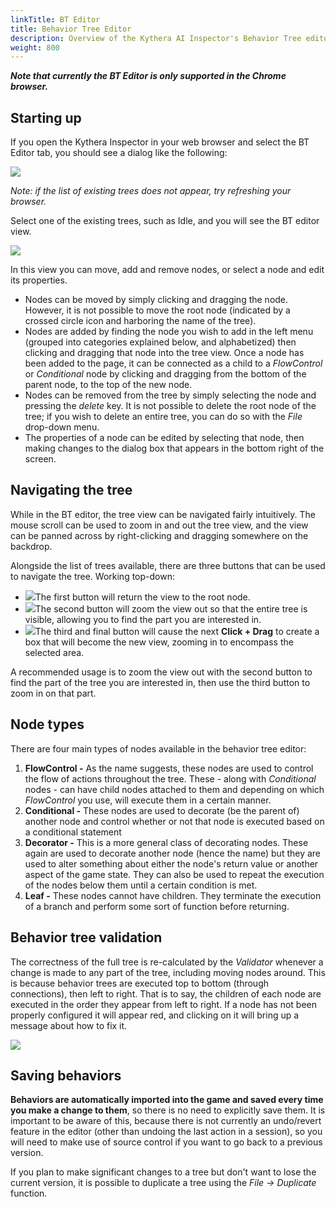 ```yaml
---
linkTitle: BT Editor
title: Behavior Tree Editor
description: Overview of the Kythera AI Inspector's Behavior Tree editor tool
weight: 800
---
```


_**Note that currently the BT Editor is only supported in the Chrome browser.**_

Starting up
-----------

If you open the Kythera Inspector in your web browser and select the BT Editor tab, you should see a dialog like the following:

![](/images/user-guide/gems/kythera-ai/bt-editor-choose-bt.png)

_Note: if the list of existing trees does not appear, try refreshing your browser._

  

Select one of the existing trees, such as Idle, and you will see the BT editor view. 

![](/images/user-guide/gems/kythera-ai/bt-editor-show-bt.png)

In this view you can move, add and remove nodes, or select a node and edit its properties.

*   Nodes can be moved by simply clicking and dragging the node. However, it is not possible to move the root node (indicated by a crossed circle icon and harboring the name of the tree).
*   Nodes are added by finding the node you wish to add in the left menu (grouped into categories explained below, and alphabetized) then clicking and dragging that node into the tree view. Once a node has been added to the page, it can be connected as a child to a _FlowControl_ or _Conditional_ node by clicking and dragging from the bottom of the parent node, to the top of the new node.
*   Nodes can be removed from the tree by simply selecting the node and pressing the _delete_ key. It is not possible to delete the root node of the tree; if you wish to delete an entire tree, you can do so with the _File_ drop-down menu.
*   The properties of a node can be edited by selecting that node, then making changes to the dialog box that appears in the bottom right of the screen.

Navigating the tree
-------------------

While in the BT editor, the tree view can be navigated fairly intuitively. The mouse scroll can be used to zoom in and out the tree view, and the view can be panned across by right-clicking and dragging somewhere on the backdrop.

Alongside the list of trees available, there are three buttons that can be used to navigate the tree. Working top-down:

*   ![](/images/user-guide/gems/kythera-ai/bt-editor-button-home.png)The first button will return the view to the root node.
*   ![](/images/user-guide/gems/kythera-ai/bt-editor-button-zoom.png)The second button will zoom the view out so that the entire tree is visible, allowing you to find the part you are interested in.
*   ![](/images/user-guide/gems/kythera-ai/bt-editor-button-view.png)The third and final button will cause the next **Click + Drag** to create a box that will become the new view, zooming in to encompass the selected area.

A recommended usage is to zoom the view out with the second button to find the part of the tree you are interested in, then use the third button to zoom in on that part.

Node types
----------

There are four main types of nodes available in the behavior tree editor:

1.  **FlowControl -** As the name suggests, these nodes are used to control the flow of actions throughout the tree. These - along with _Conditional_ nodes - can have child nodes attached to them and depending on which _FlowControl_ you use, will execute them in a certain manner.
2.  **Conditional -** These nodes are used to decorate (be the parent of) another node and control whether or not that node is executed based on a conditional statement
3.  **Decorator -** This is a more general class of decorating nodes. These again are used to decorate another node (hence the name) but they are used to alter something about either the node's return value or another aspect of the game state. They can also be used to repeat the execution of the nodes below them until a certain condition is met.
4.  **Leaf -** These nodes cannot have children. They terminate the execution of a branch and perform some sort of function before returning.


Behavior tree validation
------------------------

The correctness of the full tree is re-calculated by the _Validator_ whenever a change is made to any part of the tree, including moving nodes around. This is because behavior trees are executed top to bottom (through connections), then left to right. That is to say, the children of each node are executed in the order they appear from left to right. If a node has not been properly configured it will appear red, and clicking on it will bring up a message about how to fix it.

![](/images/user-guide/gems/kythera-ai/bt-editor-validation.png)

  

Saving behaviors
----------------

**Behaviors are automatically imported into the game and saved every time you make a change to them**, so there is no need to explicitly save them. It is important to be aware of this, because there is not currently an undo/revert feature in the editor (other than undoing the last action in a session), so you will need to make use of source control if you want to go back to a previous version.

If you plan to make significant changes to a tree but don't want to lose the current version, it is possible to duplicate a tree using the _File → Duplicate_ function.
